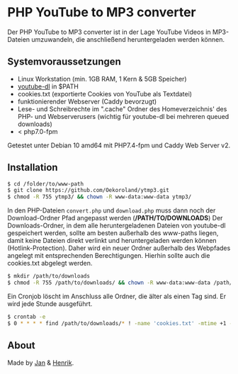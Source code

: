 # PHP YouTube to MP3 converter
Der PHP YouTube to MP3 converter ist in der Lage YouTube Videos in MP3-Dateien umzuwandeln, die anschließend heruntergeladen werden können. 

## Systemvoraussetzungen
- Linux Workstation (min. 1GB RAM, 1 Kern & 5GB Speicher)
- [youtube-dl](https://github.com/ytdl-org/youtube-dl) in $PATH
- cookies.txt (exportierte Cookies von YouTube als Textdatei)
- funktionierender Webserver (Caddy bevorzugt)
- Lese- und Schreibrechte im ".cache" Ordner des Homeverzeichnis' des PHP- und Webserverusers (wichtig für youtube-dl bei mehreren queued downloads)
- < php7.0-fpm

Getestet unter Debian 10 amd64 mit PHP7.4-fpm und Caddy Web Server v2.

## Installation

```sh
$ cd /folder/to/www-path
$ git clone https://github.com/Oekoroland/ytmp3.git
$ chmod -R 755 ytmp3/ && chown -R www-data:www-data ytmp3/
```
In den PHP-Dateien `convert.php` und `download.php` muss dann noch der Download-Ordner Pfad angepasst werden (**/PATH/TO/DOWNLOADS**)
Der Downloads-Ordner, in dem alle heruntergeladenen Dateien von youtube-dl gespeichert werden, sollte am besten außerhalb des www-paths liegen, damit keine Dateien direkt verlinkt und heruntergeladen werden können (Hotlink-Protection). Daher wird ein neuer Ordner außerhalb des Webpfades angelegt mit entsprechenden Berechtigungen. Hierhin sollte auch die cookies.txt abgelegt werden.
```sh
$ mkdir /path/to/downloads
$ chmod -R 755 /path/to/downloads/ && chown -R www-data:www-data /path/to/downloads/
```
Ein Cronjob löscht im Anschluss alle Ordner, die älter als einen Tag sind. Er wird jede Stunde ausgeführt.
```sh
$ crontab -e
$ 0 * * * * find /path/to/downloads/* ! -name 'cookies.txt' -mtime +1 -type d -exec rm -rf {} +
```

## About
Made by [Jan](https://github.com/oekoroland) & [Henrik](https://github.com/henrocker).
